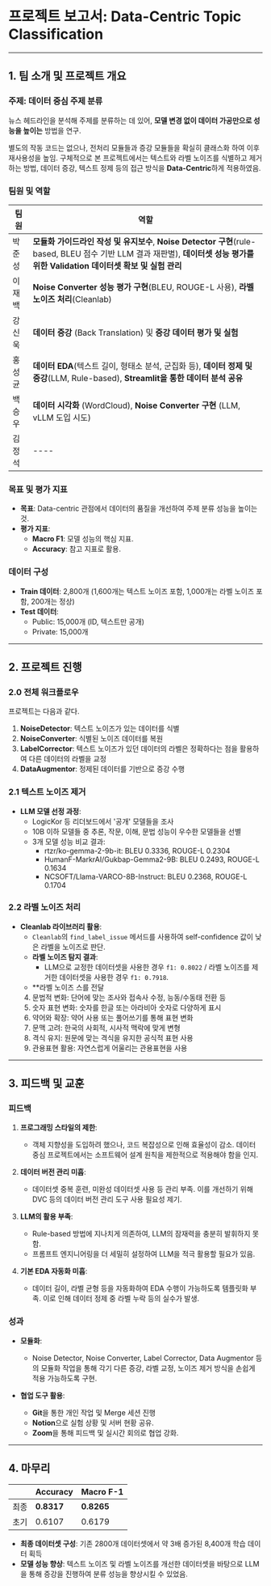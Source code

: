 # 프로젝트 보고서: Data-Centric Topic Classification

---

## 1. 팀 소개 및 프로젝트 개요
### 주제: 데이터 중심 주제 분류
뉴스 헤드라인을 분석해 주제를 분류하는 데 있어, **모델 변경 없이 데이터 가공만으로 성능을 높이는** 방법을 연구. 

별도의 작동 코드는 없으나, 전처리 모듈들과 증강 모듈들을 확실히 클래스화 하여 이후 재사용성을 높임.
구체적으로 본 프로젝트에서는 텍스트와 라벨 노이즈를 식별하고 제거하는 방법, 데이터 증강, 텍스트 정제 등의 접근 방식을 
**Data-Centric**하게 적용하였음.

### 팀원 및 역할
|팀원|역할|
|----|----|
|박준성|**모듈화 가이드라인 작성 및 유지보수**, **Noise Detector 구현**(rule-based, BLEU 점수 기반 LLM 결과 재판별), **데이터셋 성능 평가를 위한 Validation 데이터셋 확보 및 실험 관리** |
|이재백|**Noise Converter 성능 평가 구현**(BLEU, ROUGE-L 사용),  **라벨 노이즈 처리**(Cleanlab)|
|강신욱|**데이터 증강** (Back Translation) 및 **증강 데이터 평가 및 실험**|
|홍성균|**데이터 EDA**(텍스트 길이, 형태소 분석, 군집화 등), **데이터 정제 및 증강**(LLM, Rule-based), **Streamlit을 통한 데이터 분석 공유**|
|백승우|**데이터 시각화** (WordCloud), **Noise Converter 구현** (LLM, vLLM 도입 시도)|
|김정석|----|

### 목표 및 평가 지표
- **목표**: Data-centric 관점에서 데이터의 품질을 개선하여 주제 분류 성능을 높이는 것.
- **평가 지표**:
  - **Macro F1**: 모델 성능의 핵심 지표.
  - **Accuracy**: 참고 지표로 활용.
  
### 데이터 구성
- **Train 데이터**: 2,800개 (1,600개는 텍스트 노이즈 포함, 1,000개는 라벨 노이즈 포함, 200개는 정상)
- **Test 데이터**:
  - Public: 15,000개 (ID, 텍스트만 공개)
  - Private: 15,000개

---

## 2. 프로젝트 진행
### 2.0 전체 워크플로우
프로젝트는 다음과 같다.

1. **NoiseDetector**: 텍스트 노이즈가 있는 데이터를 식별
2. **NoiseConverter**: 식별된 노이즈 데이터를 복원
3. **LabelCorrector**: 텍스트 노이즈가 있던 데이터의 라벨은 정확하다는 점을 활용하여 다른 데이터의 라벨을 교정
4. **DataAugmentor**: 정제된 데이터를 기반으로 증강 수행
### 2.1 텍스트 노이즈 제거
- **LLM 모델 선정 과정**:
  - LogicKor 등 리더보드에서 '공개' 모델들을 조사
  - 10B 이하 모델들 중 추론, 작문, 이해, 문법 성능이 우수한 모델들을 선별
  - 3개 모델 성능 비교 결과:
    - rtzr/ko-gemma-2-9b-it: BLEU 0.3336, ROUGE-L 0.2304
    - HumanF-MarkrAI/Gukbap-Gemma2-9B: BLEU 0.2493, ROUGE-L 0.1634
    - NCSOFT/Llama-VARCO-8B-Instruct: BLEU 0.2368, ROUGE-L 0.1704

### 2.2 라벨 노이즈 처리
- **Cleanlab 라이브러리 활용**:
  - `Cleanlab`의 `find_label_issue` 메서드를 사용하여 self-confidence 값이 낮은 라벨을 노이즈로 판단.
  - **라벨 노이즈 탐지 결과**:
    - LLM으로 교정한 데이터셋을 사용한 경우 `f1: 0.8022` / 라벨 노이즈를 제거한 데이터셋을 사용한 경우 `f1: 0.7918`.
  - **라벨 노이즈 스를 전달
  4. 문법적 변화: 단어에 맞는 조사와 접속사 수정, 능동/수동태 전환 등
  5. 숫자 표현 변화: 숫자를 한글 또는 아라비아 숫자로 다양하게 표시
  6. 약어와 확장: 약어 사용 또는 풀어쓰기를 통해 표현 변화
  7. 문맥 고려: 한국의 사회적, 시사적 맥락에 맞게 변형
  8. 격식 유지: 원문에 맞는 격식을 유지한 공식적 표현 사용
  9. 관용표현 활용: 자연스럽게 어울리는 관용표현을 사용
  

---

## 3. 피드백 및 교훈
### 피드백
1. **프로그래밍 스타일의 제한**:
   - 객체 지향성을 도입하려 했으나, 코드 복잡성으로 인해 효율성이 감소. 데이터 중심 프로젝트에서는 소프트웨어 설계 원칙을 제한적으로 적용해야 함을 인지.
   
2. **데이터 버전 관리 미흡**:
   - 데이터셋 중복 훈련, 미완성 데이터셋 사용 등 관리 부족. 이를 개선하기 위해 DVC 등의 데이터 버전 관리 도구 사용 필요성 제기.

3. **LLM의 활용 부족**:
   - Rule-based 방법에 지나치게 의존하여, LLM의 잠재력을 충분히 발휘하지 못함.
   - 프롬프트 엔지니어링을 더 세밀히 설정하여 LLM을 적극 활용할 필요가 있음.

4. **기본 EDA 자동화 미흡**:
   - 데이터 길이, 라벨 균형 등을 자동화하여 EDA 수행이 가능하도록 템플릿화 부족. 이로 인해 데이터 정제 중 라벨 누락 등의 실수가 발생.

### 성과
- **모듈화**:
  - Noise Detector, Noise Converter, Label Corrector, Data Augmentor 등의 모듈화 작업을 통해 각기 다른 증강, 라벨 교정, 노이즈 제거 방식을 손쉽게 적용 가능하도록 구현.
  
- **협업 도구 활용**:
  - **Git**을 통한 개인 작업 및 Merge 세션 진행
  - **Notion**으로 실험 상황 및 서버 현황 공유.
  - **Zoom**을 통해 피드백 및 실시간 회의로 협업 강화.

---

## 4. 마무리
|| Accuracy     | Macro F-1     |
|---|--------|--------|
최종| **0.8317** | **0.8265** |
초기| 0.6107 | 0.6179 |

- **최종 데이터셋 구성**: 기존 2800개 데이터셋에서 약 3배 증가된 8,400개 학습 데이터 획득
- **모델 성능 향상**: 텍스트 노이즈 및 라벨 노이즈를 개선한 데이터셋을 바탕으로 LLM을 통해 증강을 진행하여 분류 성능을 향상시킬 수 있었음.
